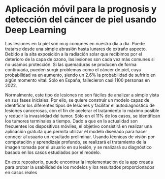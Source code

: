 # Aplicación móvil para la prognosis y detección del cáncer de piel usando Deep Learning
Las lesiones en la piel son muy comunes en nuestro día a día. Puede tratarse desde una simple abrasión hasta lunares de extraño aspecto. Debido a la alta exposición a la radiación solar que recibimos por el deterioro de la capa de ozono, las lesiones son cada vez más comunes si no usamos protección. Si las quemaduras se producen de forma continuada, pueden surgir problemas como el cáncer de piel, cuya probabilidad va en aumento, siendo un 2.6% la probabilidad de sufrirlo en algún momento vital. Sólo en España, fallecieron casi 1100 personas en 2022.

Normalmente, este tipo de lesiones no son fáciles de analizar a simple vista en sus fases iniciales. Por ello, se quiere construir un modelo capaz de identificar los diferentes tipos de lesiones y facilitar el autodiagnóstico de lesiones cancerosas, con el fin de acelerar el tratamiento lo máximo posible y reducir la invasividad del tumor. Sólo en el 11% de los casos, se identifican los tumores terminales a tiempo. Dado a que en la actualidad son frecuentes los dispositivos móviles, el objetivo consistirá en realizar una aplicación gratuita que permita utilizar el modelo diseñado para hacer conocer al usuario un resultado preliminar. Usando técnicas de visión por computación y aprendizaje profundo, se realizará el tratamiento de la imagen tomada por el usuario en su lesión, y se realizará su diagnóstico basado en los casos estudiados por el modelo.

En este repositorio, puede encontrar la implementación de la app creada para probar la usabilidad de los modelos y los resultados proporcionados en casos reales
